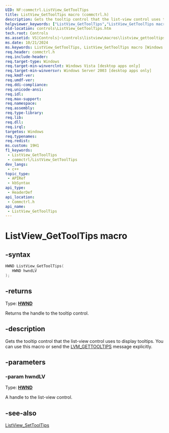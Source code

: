 ```yaml
---
UID: NF:commctrl.ListView_GetToolTips
title: ListView_GetToolTips macro (commctrl.h)
description: Gets the tooltip control that the list-view control uses to display tooltips. You can use this macro or send the LVM_GETTOOLTIPS message explicitly.
helpviewer_keywords: ["ListView_GetToolTips","ListView_GetToolTips macro [Windows Controls]","_win32_ListView_GetToolTips","_win32_ListView_GetToolTips_cpp","commctrl/ListView_GetToolTips","controls.ListView_GetToolTips","controls._win32_ListView_GetToolTips"]
old-location: controls\ListView_GetToolTips.htm
tech.root: Controls
ms.assetid: VS|Controls|~\controls\listview\macros\listview_gettooltips.htm
ms.date: 10/21/2024
ms.keywords: ListView_GetToolTips, ListView_GetToolTips macro [Windows Controls], _win32_ListView_GetToolTips, _win32_ListView_GetToolTips_cpp, commctrl/ListView_GetToolTips, controls.ListView_GetToolTips, controls._win32_ListView_GetToolTips
req.header: commctrl.h
req.include-header: 
req.target-type: Windows
req.target-min-winverclnt: Windows Vista [desktop apps only]
req.target-min-winversvr: Windows Server 2003 [desktop apps only]
req.kmdf-ver: 
req.umdf-ver: 
req.ddi-compliance: 
req.unicode-ansi: 
req.idl: 
req.max-support: 
req.namespace: 
req.assembly: 
req.type-library: 
req.lib: 
req.dll: 
req.irql: 
targetos: Windows
req.typenames: 
req.redist: 
ms.custom: 19H1
f1_keywords:
 - ListView_GetToolTips
 - commctrl/ListView_GetToolTips
dev_langs:
 - c++
topic_type:
 - APIRef
 - kbSyntax
api_type:
 - HeaderDef
api_location:
 - Commctrl.h
api_name:
 - ListView_GetToolTips
---
```


# ListView_GetToolTips macro

## -syntax

```cpp
HWND ListView_GetToolTips(
   HWND hwndLV
);
```

## -returns

Type: **[HWND](/windows/desktop/winprog/windows-data-types)**

Returns the handle to the tooltip control.


## -description

Gets the tooltip control that the list-view control uses to display tooltips. You can use this macro or send the <a href="/windows/desktop/Controls/lvm-gettooltips">LVM_GETTOOLTIPS</a> message explicitly.

## -parameters

### -param hwndLV

Type: <b><a href="/windows/desktop/WinProg/windows-data-types">HWND</a></b>

A handle to the list-view control.

## -see-also

<a href="/windows/desktop/api/commctrl/nf-commctrl-listview_settooltips">ListView_SetToolTips</a>
